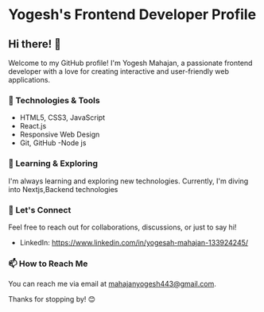 # Yogesh's Frontend Developer Profile

## Hi there! 👋

Welcome to my GitHub profile! I'm Yogesh Mahajan, a passionate frontend developer with a love for creating interactive and user-friendly web applications.

### 🔧 Technologies & Tools

- HTML5, CSS3, JavaScript
- React.js
- Responsive Web Design
- Git, GitHub
-Node js


### 🌱 Learning & Exploring

I'm always learning and exploring new technologies. Currently, I'm diving into Nextjs,Backend technologies

### 💬 Let's Connect

Feel free to reach out for collaborations, discussions, or just to say hi!

- LinkedIn: https://www.linkedin.com/in/yogesah-mahajan-133924245/



### 📫 How to Reach Me

You can reach me via email at mahajanyogesh443@gmail.com.

Thanks for stopping by! 😊

